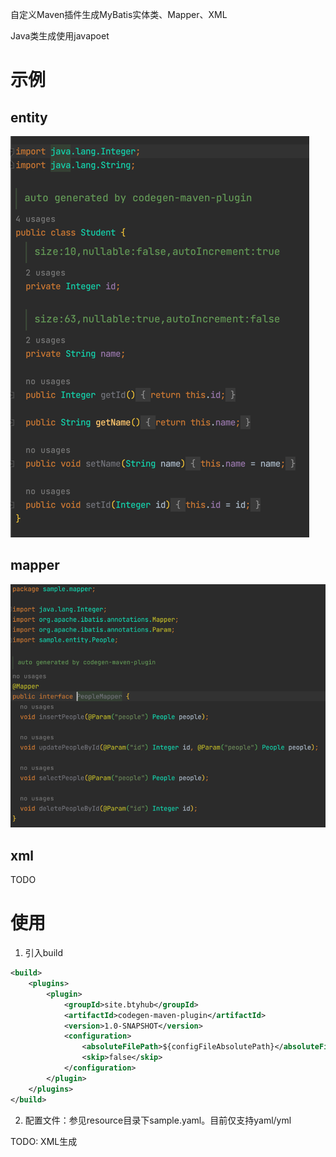 自定义Maven插件生成MyBatis实体类、Mapper、XML

Java类生成使用javapoet

# 示例
## entity
![](doc/image/entity.png)
## mapper
![](doc/image/mapper.png)
## xml
TODO

# 使用
1. 引入build
```xml
<build>
    <plugins>
        <plugin>
            <groupId>site.btyhub</groupId>
            <artifactId>codegen-maven-plugin</artifactId>
            <version>1.0-SNAPSHOT</version>
            <configuration>
                <absoluteFilePath>${configFileAbsolutePath}</absoluteFilePath>
                <skip>false</skip>
            </configuration>
        </plugin>
    </plugins>
</build>
```

2. 配置文件：参见resource目录下sample.yaml。目前仅支持yaml/yml

TODO: XML生成
